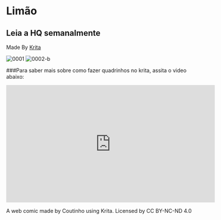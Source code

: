 # Limão
## Leia a HQ semanalmente
Made By [Krita](https://www.krita.org)

![0001](https://user-images.githubusercontent.com/88214445/127722384-7e12040a-b165-459f-b0ee-78bea1ccfc66.jpg)
![0002-b](https://user-images.githubusercontent.com/88214445/127722437-d45d8c42-7cd7-4582-aac5-709b623e7fab.jpg)

###Para saber mais sobre como fazer quadrinhos no krita, assita o video abaixo:
<iframe width="560" height="315" src="https://www.youtube.com/embed/A7olKdIEtNQ" title="YouTube video player" frameborder="0" allow="accelerometer; autoplay; clipboard-write; encrypted-media; gyroscope; picture-in-picture" allowfullscreen></iframe>

A web comic made by Coutinho using Krita.
Licensed by CC BY-NC-ND 4.0  
